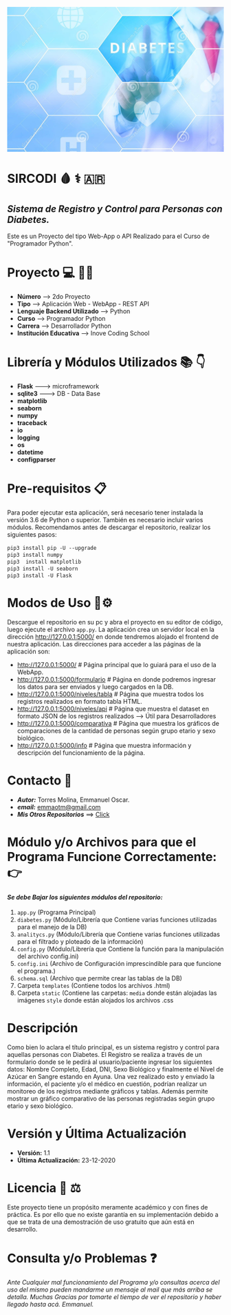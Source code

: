 ![logotipo](static/media/diabetes.jpg)
# **SIRCODI** :drop_of_blood: :medical_symbol: :argentina:
 ## *Sistema de Registro y Control para Personas con Diabetes.* 
 Este es un Proyecto del tipo Web-App o API Realizado para el Curso de "Programador Python".
 
 
# **Proyecto** :computer: :technologist:
 - **Número** --> 2do Proyecto
 - **Tipo** --> Aplicación Web - WebApp - REST API
 - **Lenguaje Backend Utilizado** --> Python
 - **Curso** --> Programador Python 
 - **Carrera** --> Desarrollador Python
 - **Institución Educativa** --> Inove Coding School
 
 
 # **Librería y Módulos Utilizados** :books: :point_down:
 - **Flask** ---> microframework
 - **sqlite3** ---> DB - Data Base
 - **matplotlib**
 - **seaborn**
 - **numpy**
 - **traceback**
 - **io**
 - **logging**
 - **os**
 - **datetime**
 - **configparser**
 
 
 # **Pre-requisitos** 📋
Para poder ejecutar esta aplicación, será necesario tener instalada la versión 3.6 de Python o superior. También es necesario incluir varios módulos.
Recomendamos antes de descargar el repositorio, realizar los siguientes pasos:

```
pip3 install pip -U --upgrade
pip3 install numpy
pip3  install matplotlib
pip3 install -U seaborn
pip3 install -U Flask
```
 
 # **Modos de Uso** 🔧⚙️
Descargue el repositorio en su pc y abra el proyecto en su editor de código, luego ejecute el archivo ```app.py```. La aplicación crea un servidor local en la dirección http://127.0.0.1:5000/ en donde tendremos alojado el frontend de nuestra aplicación. Las direcciones para acceder a las páginas de la aplicación son:

- http://127.0.0.1:5000/          # Página principal que lo guiará para el uso de la WebApp.
- http://127.0.0.1:5000/formulario # Página en donde podremos ingresar los datos para ser enviados y luego cargados en la DB.
- http://127.0.0.1:5000/niveles/tabla   # Página que muestra todos los registros realizados en formato tabla HTML.
- http://127.0.0.1:5000/niveles/api   # Página que muestra el dataset en formato JSON de los registros realizados --> Útil para Desarrolladores
- http://127.0.0.1:5000/comparativa   # Página que muestra los gráficos de comparaciones de la cantidad de personas según grupo etario y sexo biológico.
- http://127.0.0.1:5000/info   # Página que muestra información y descripción del funcionamiento de la página.
 
 
# **Contacto** :e-mail:
 - ***Autor:*** Torres Molina, Emmanuel Oscar.
 - ***email:*** emmaotm@gmail.com
 - ***Mis Otros Repositorios*** ==> [Click](https://github.com/eotorresmolina?tab=repositories)


# **Módulo y/o Archivos para que el Programa Funcione Correctamente:** :point_right:
 #### *Se debe Bajar los siguientes módulos del repositorio:*
 1. ```app.py``` (Programa Principal)
 2. ```diabetes.py``` (Módulo/Librería que Contiene varias funciones utilizadas para el manejo de la DB)
 3. ```analitycs.py``` (Módulo/Librería que Contiene varias funciones utilizadas para el filtrado y ploteado de la información)
 4. ```config.py``` (Módulo/Librería que Contiene la función para la manipulación del archivo config.ini)
 5. ```config.ini``` (Archivo de Configuración imprescindible para que funcione el programa.)
 6. ```schema.sql``` (Archivo que permite crear las tablas de la DB)
 7. Carpeta ```templates``` (Contiene todos los archivos .html)
 8. Carpeta ```static``` (Contiene las carpetas: ```media``` donde están alojadas las imágenes ```style``` donde están alojados los archivos .css


# **Descripción**
 Como bien lo aclara el título principal, es un sistema registro y control para aquellas personas con Diabetes.
 El Registro se realiza a través de un formulario donde se le pedirá al usuario/paciente ingresar los siguientes datos: Nombre Completo, 
 Edad, DNI, Sexo Biológico y finalmente el Nivel de Azúcar en Sangre estando en Ayuna.
 Una vez realizado esto y enviado la información, el paciente y/o el médico en cuestión, podrían realizar un monitoreo de los registros mediante
 gráficos y tablas.
 Además permite mostrar un gráfico comparativo de las personas registradas según grupo etario y sexo biológico.
 

# **Versión y Última Actualización**
 - **Versión:** 1.1
 - **Última Actualización:** 23-12-2020


# Licencia 📄 :balance_scale:
Este proyecto tiene un propósito meramente académico y con fines de práctica. Es por ello que no existe garantía en su implementación debido a que se trata de una demostración de uso gratuito que aún está en desarrollo. 


# **Consulta y/o Problemas** :question:
  *Ante Cualquier mal funcionamiento del Programa y/o consultas acerca del uso del mismo pueden mandarme un mensaje al mail que más arriba se detalla.*
  *Muchas Gracias por tomarte el tiempo de ver el repositorio y haber llegado hasta acá.*
  *Emmanuel.*
